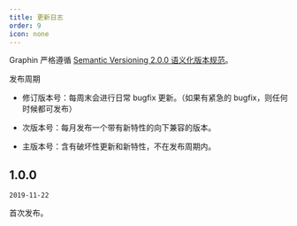 ```yaml
---
title: 更新日志
order: 9
icon: none
---
```


Graphin 严格遵循 [Semantic Versioning 2.0.0 语义化版本规范](http://semver.org/lang/zh-CN/)。

发布周期

-   修订版本号：每周末会进行日常 bugfix 更新。（如果有紧急的 bugfix，则任何时候都可发布）

-   次版本号：每月发布一个带有新特性的向下兼容的版本。

-   主版本号：含有破坏性更新和新特性，不在发布周期内。

## 1.0.0

`2019-11-22`

首次发布。
